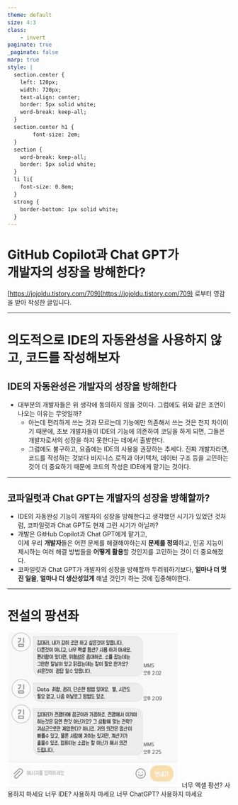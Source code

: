 ```yaml
---
theme: default
size: 4:3
class:
    - invert
paginate: true
_paginate: false
marp: true
style: |
  section.center {
    left: 120px;
    width: 720px;
    text-align: center;
    border: 5px solid white;
    word-break: keep-all;
  }
  section.center h1 {
        font-size: 2em;
  }
  section {
    word-break: keep-all;
    border: 5px solid white;
  }
  li li{
    font-size: 0.8em;
  }
  strong {
    border-bottom: 1px solid white;
  }
---
```

<!-- _class: center invert-->
# GitHub Copilot과 Chat GPT가 <br> 개발자의 성장을 방해한다?

[https://jojoldu.tistory.com/709](https://jojoldu.tistory.com/709) 로부터 영감을 받아 작성한 글입니다.

---

# 의도적으로 IDE의 자동완성을 사용하지 않고, 코드를 작성해보자
## IDE의 자동완성은 개발자의 성장을 방해한다

* 대부분의 개발자들은 위 생각에 동의하지 않을 것이다. 그럼에도 위와 같은 조언이 나오는 이유는 무엇일까?
    * 아는데 편리하게 쓰는 것과 모르는데 기능에만 의존해서 쓰는 것은 천지 차이이기 때문에, 초보 개발자들이 IDE의 기능에 의존하여 코딩을 하게 되면, 그들은 개발자로서의 성장을 하지 못한다는 데에서 출발한다.
    * 그럼에도 불구하고, 요즘에는 IDE의 사용을 권장하는 추세다.
    진짜 개발자라면, 코드를 작성하는 것보다 비지니스 로직과 아키텍처, 데이터 구조 등을 고민하는 것이 더 중요하기 때문에 코드의 작성은 IDE에게 맡기는 것이다.

---
## 코파일럿과 Chat GPT는 개발자의 성장을 방해할까?
* IDE의 자동완성 기능이 개발자의 성장을 방해한다고 생각했던 시기가 있었던 것처럼, 코파일럿과 Chat GPT도 현재 그런 시기가 아닐까?
* 개발은 GitHub Copilot과 Chat GPT에게 맡기고,<br>이제 우리 **개발자**들은 어떤 문제를 해결해야하는지 **문제를 정의**하고, 인공 지능이 제시하는 여러 해결 방법들을 **어떻게 활용**할 것인지를 고민하는 것이 더 중요해졌다.
* 코파일럿과 Chat GPT가 개발자의 성장을 방해할까 두려워하기보다, **얼마나 더 멋진 일을**, **얼마나 더 생산성있게** 해낼 것인가 하는 것에 집중해야한다.

---
# 전설의 팡션좌
![width:500px](./팡션좌.webp)
너무 엑셀 팡션? 사용하지 마세요
너무 IDE? 사용하지 마세요
너무 ChatGPT? 사용하지 마세요